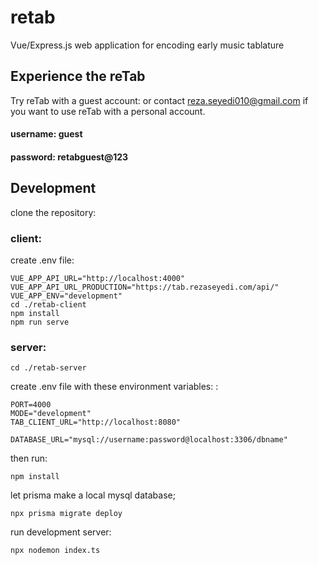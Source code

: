 # retab
Vue/Express.js web application for encoding early music tablature


## Experience the reTab
Try reTab 
 with a guest account:
or contact reza.seyedi010@gmail.com if you want to use reTab with a personal account.

#### username: guest
#### password: retabguest@123


## Development
clone the repository:
### client:
create .env file:

    VUE_APP_API_URL="http://localhost:4000"
    VUE_APP_API_URL_PRODUCTION="https://tab.rezaseyedi.com/api/"
    VUE_APP_ENV="development"
    cd ./retab-client
    npm install 
    npm run serve



### server:
    cd ./retab-server


create .env file with these environment variables: : 

    PORT=4000
    MODE="development"
    TAB_CLIENT_URL="http://localhost:8080"

    DATABASE_URL="mysql://username:password@localhost:3306/dbname"

then run: 

    npm install
let prisma make a local mysql database;

    npx prisma migrate deploy

run development server:

    npx nodemon index.ts


